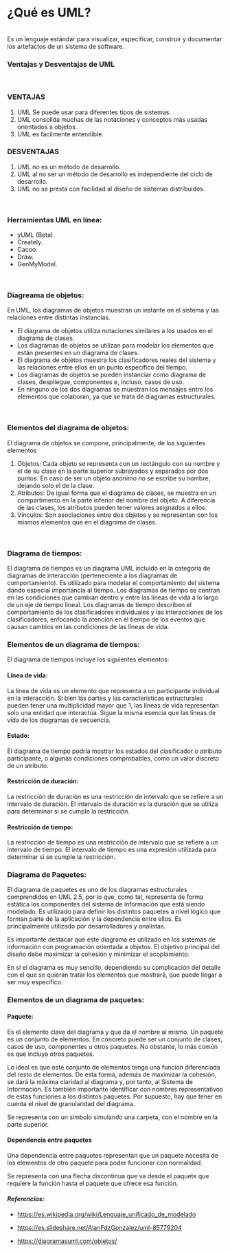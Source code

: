 # **¿Qué es UML?**
<br>
Es un lenguaje estándar para visualizar, especificar, construir y documentar los artefactos de un sistema de software.

<br>

### Ventajas y Desventajas de UML 
<br>

### VENTAJAS 

1. UML Se puede usar para diferentes tipos de sistemas.
2. UML consolida muchas de las notaciones y conceptos más usadas orientados a objetos. 
3. UML es fácilmente entendible.

### DESVENTAJAS 
1. UML no es un método de desarrollo.
2. UML al no ser un método de desarrollo es independiente del ciclo de desarrollo.
3. UML no se presta con facilidad al diseño de sistemas distribuidos.

<br>

### Herramientas UML en línea:
* yUML (Beta).
* Creately.
* Cacoo.
* Draw.
* GenMyModel.

<br>

### Diagreama de objetos:

En UML, los diagramas de objetos muestran un instante en el sistema y las relaciones entre distintas instancias.

* El diagrama de objetos utiliza notaciones similares a los usados en el diagrama de clases.
* Los diagramas de objetos se utilizan para modelar los elementos que están presentes en un diagrama de clases.
* El diagrama de objetos muestra los clasificadores reales del sistema y las relaciones entre ellos en un punto específico del tiempo.
* Los diagramas de objetos se pueden instanciar como diagrama de clases, despliegue, componentes e, incluso, casos de uso.
* En ninguno de los dos diagramas se muestran los mensajes entre los elementos que colaboran, ya que se trata de diagramas estructurales.

<br>

### Elementos del diagrama de objetos:

El diagrama de objetos se compone, principalmente, de los siguientes elementos

1. Objetos: Cada objeto se representa con un rectángulo con su nombre y el de su clase en la parte superior subrayados y separados por dos puntos. En caso de ser un objeto anónimo no se escribe su nombre, dejando solo el de la clase.
2. Atributos: De igual forma que el diagrama de clases, se muestra en un compartimento en la parte inferior del nombre del objeto. A diferencia de las clases, los atributos pueden tener valores asignados a ellos.
3. Vínculos: Son asociaciones entre dos objetos y se representan con los mismos elementos que en el diagrama de clases.
<br>

### Diagrama de tiempos:

El diagrama de tiempos es un diagrama UML incluido en la categoría de diagramas de interacción (perteneciente a los diagramas de comportamiento). Es utilizado para modelar el comportamiento del sistema dando especial importancia al tiempo. Los diagramas de tiempo se centran en las condiciones que cambian dentro y entre las líneas de vida a lo largo de un eje de tiempo lineal. Los diagramas de tiempo describen el comportamiento de los clasificadores individuales y las interacciones de los clasificadores, enfocando la atención en el tiempo de los eventos que causan cambios en las condiciones de las líneas de vida.

### Elementos de un diagrama de tiempos:
El diagrama de tiempos incluye los siguientes elementos: 

#### Línea de vida:
La línea de vida es un elemento que representa a un participante individual en la interacción. Si bien las partes y las características estructurales pueden tener una multiplicidad mayor que 1, las líneas de vida representan solo una entidad que interactúa. Sigue la misma esencia que las líneas de vida de los diagramas de secuencia.


#### Estado:
El diagrama de tiempo podría mostrar los estados del clasificador o atributo participante, o algunas condiciones comprobables, como un valor discreto de un atributo.

#### Restricción de duración:
La restricción de duración es una restricción de intervalo que se refiere a un intervalo de duración. El intervalo de duración es la duración que se utiliza para determinar si se cumple la restricción.

#### Restricción de tiempo:
La restricción de tiempo es una restricción de intervalo que se refiere a un intervalo de tiempo. El intervalo de tiempo es una expresión  utilizada para determinar si se cumple la restricción.
<br>

### Diagrama de Paquetes:

El diagrama de paquetes es uno de los diagramas estructurales comprendidos en UML 2.5, por lo que, como tal, representa de forma estática los componentes del sistema de información que está siendo modelado. Es utilizado para definir los distintos paquetes a nivel lógico que forman parte de la aplicación y la dependencia entre ellos. Es principalmente utilizado por desarrolladores y analistas.

Es importante destacar que este diagrama es utilizado en los sistemas de información con programación orientada a objetos. El objetivo principal del diseño debe maximizar la cohesión y minimizar el acoplamiento.

En sí el diagrama es muy sencillo, dependiendo su complicación del detalle con el que se quieran tratar los elementos que mostrará, que puede llegar a ser muy específico.

### Elementos de un diagrama de paquetes:

#### Paquete:
Es el elemento clave del diagrama y que da el nombre al mismo. Un paquete es un conjunto de elementos. En concreto puede ser un conjunto de clases, casos de uso, componentes u otros paquetes. No obstante, lo más común es que incluya otros paquetes.

Lo ideal es que este conjunto de elementos tenga una función diferenciada del resto de elementos. De esta forma, además de maximizar la cohesión, se dará la máxima claridad al diagrama y, por tanto, al Sistema de Información. Es también importante identificar con nombres representativos de estas funciones a los distintos paquetes. Por supuesto, hay que tener en cuenta el nivel de granularidad del diagrama.

Se representa con un símbolo simulando una carpeta, con el nombre en la parte superior.

#### Dependencia entre paquetes
Una dependencia entre paquetes representan que un paquete necesita de los elementos de otro paquete para poder funcionar con normalidad.

Se representa con una flecha discontinua que va desde el paquete que requiere la función hasta el paquete que ofrece esa función.


#### ***Referencias:***

* <a href="https://es.wikipedia.org/wiki/Lenguaje_unificado_de_modelado" target="_blank">https://es.wikipedia.org/wiki/Lenguaje_unificado_de_modelado</a> 

* <a href="https://es.slideshare.net/AlanFdzGonzalez/uml-85779204" target="_blank">https://es.slideshare.net/AlanFdzGonzalez/uml-85779204</a> 

* <a href="https://diagramasuml.com/objetos/ " target="_blank"> https://diagramasuml.com/objetos/</a> 

